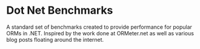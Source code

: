 Dot Net Benchmarks
===================

A standard set of benchmarks created to provide performance for popular ORMs in .NET.  Inspired by the work done at ORMeter.net as well as various blog posts floating around the internet.
